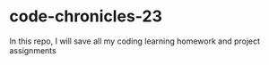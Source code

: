 # code-chronicles-23
In this repo, I will save all my coding learning homework and project assignments

